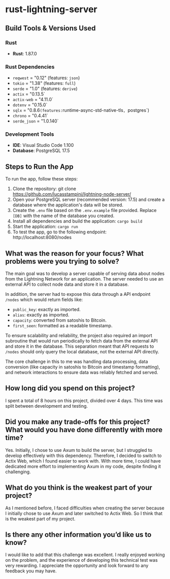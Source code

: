 # rust-lightning-server

## Build Tools & Versions Used

### Rust
- **Rust**: 1.87.0

### Rust Dependencies
- `reqwest` = "0.12" (features: `json`)
- `tokio` = "1.38" (features: `full`)
- `serde` = "1.0" (features: `derive`)
- `actix` = "0.13.5`
- `actix-web` = "4.11.0`
- `dotenv` = "0.15.0`
- `sqlx` = "0.8.6` (features: `runtime-async-std-native-tls`, `postgres`)
- `chrono` = "0.4.41`
- `serde_json` = "1.0.140`

### Development Tools
- **IDE**: Visual Studio Code 1.100
- **Database**: PostgreSQL 17.5

## Steps to Run the App

To run the app, follow these steps:

1. Clone the repository: git clone https://github.com/lucasstampini/lightning-node-server/
2. Open your PostgreSQL server (recommended version: 17.5) and create a database where the application's data will be stored.
3. Create the `.env` file based on the `.env.example` file provided. Replace `[DB]` with the name of the database you created.
4. Install all dependencies and build the application: `cargo build`
5. Start the application: `cargo run`
6. To test the app, go to the following endpoint: http://localhost:8080/nodes

## What was the reason for your focus? What problems were you trying to solve?

The main goal was to develop a server capable of serving data about nodes from the Lightning Network for an application. The server needed to use an external API to collect node data and store it in a database.

In addition, the server had to expose this data through a API endpoint `/nodes` which would return fields like:

- `public_key`: exactly as imported.
- `alias`: exactly as imported.
- `capacity`: converted from satoshis to Bitcoin.
- `first_seen`: formatted as a readable timestamp.

To ensure scalability and reliability, the project also required an import subroutine that would run periodically to fetch data from the external API and store it in the database. This separation meant that API requests to `/nodes` should only query the local database, not the external API directly.

The core challenge in this to me was handling data processing, data conversion (like capacity in satoshis to Bitcoin and timestamp formatting), and network interactions to ensure data was reliably fetched and served.

## How long did you spend on this project?

I spent a total of 8 hours on this project, divided over 4 days. This time was split between development and testing.

## Did you make any trade-offs for this project? What would you have done differently with more time?

Yes. Initially, I chose to use Axum to build the server, but I struggled to develop effectively with this dependency. Therefore, I decided to switch to Actix Web, which I found easier to work with. With more time, I could have dedicated more effort to implementing Axum in my code, despite finding it challenging.

## What do you think is the weakest part of your project?

As I mentioned before, I faced difficulties when creating the server because I initially chose to use Axum and later switched to Actix Web. So I think that is the weakest part of my project.

## Is there any other information you’d like us to know?

I would like to add that this challenge was excellent. I really enjoyed working on the problem, and the experience of developing this technical test was very rewarding. I appreciate the opportunity and look forward to any feedback you may have.
